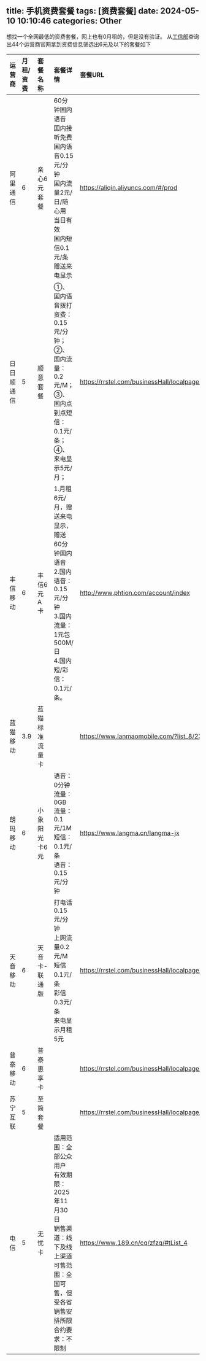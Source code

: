 title: 手机资费套餐
tags: [资费套餐]
date: 2024-05-10 10:10:46
categories: Other
---
想找一个全网最低的资费套餐，网上也有0月租的，但是没有验证。
从[工信部](https://yhssglxt.miit.gov.cn/web/enterpriseInformation)查询出44个运营商官网拿到资费信息筛选出6元及以下的套餐如下

| 运营商 | 月租/资费 | 套餐名称 | 套餐详情 | 套餐URL |
| :-------- | :-------- | :-------- | :-------- | :-------- |
| 阿里通信 |    6  | 亲心6元套餐 |  60分钟国内语音<br/>国内接听免费<br/>国内语音0.15元/分钟<br/>国内流量2元/日/随心用<br/>当日有效<br/>国内短信0.1元/条<br/>赠送来电显示   |   https://aliqin.aliyuncs.com/#/prod     |
| 日日顺通信 |    5  | 顺意套餐 | ①、国内语音拨打资费：0.15元/分钟；<br/>②、国内流量：0.2元/M；<br/>③、国内点到点短信：0.1元/条；<br/>④、来电显示5元/月；   |   https://rrstel.com/businessHall/localpage/zifeizone.jsp    |
| 丰信移动 |    6  | 丰信6元A卡 | 1.月租6元/月，赠送来电显示，赠送60分钟国内语音<br/>2.国内语音：0.15元/分钟<br/>3.国内流量：1元包500M/日<br/>4.国内短/彩信：0.1元/条。   |   http://www.phtion.com/account/index  |
| 蓝猫移动 |    3.9  | 蓝猫标准流量卡 |     |   https://www.lanmaomobile.com/?list_8/232.html  |
| 朗玛移动 |    6  | 小象阳光卡6元 | 语音：0分钟<br/>流量：0GB<br/>流量：0.1元/1M<br/>短信：0.1元/条<br/>语音：0.15元/分钟  |   https://www.langma.cn/langma-jx   |
| 天音移动 |    6  | 天音卡-联通版 | 打电话0.15元/分钟<br/>上网流量0.2元/M<br/>短信0.1元/条<br/>彩信0.3元/条<br/>来电显示月租5元   |   https://rrstel.com/businessHall/localpage/zifeizone.jsp    |
| 普泰移动 |    6  | 普泰惠享卡 |    |   https://rrstel.com/businessHall/localpage/zifeizone.jsp    |
| 苏宁互联 |    5  | 至简套餐 |   |   https://rrstel.com/businessHall/localpage/zifeizone.jsp    |
| 电信 |    5  | 无忧卡 | 适用范围：全部公众用户<br/>有效期限：2025年11月30日<br/>销售渠道：线下及线上渠道<br/>可售范围：全国可售，但受各省销售安排所限<br/>合约要求：不限制 |   https://www.189.cn/cq/zfzq/#tList_4    |


